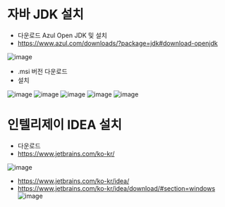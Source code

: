 # 자바 JDK 설치
- 다운로드 Azul Open JDK 및 설치
- https://www.azul.com/downloads/?package=jdk#download-openjdk

![image](https://user-images.githubusercontent.com/102650331/191964410-2306aa59-d80c-4311-a292-e3912f7d6177.png)

- .msi 버전 다운로드
- 설치

![image](https://user-images.githubusercontent.com/102650331/191964613-6c4d4949-baff-47ca-9ffc-ccf48641da81.png)
![image](https://user-images.githubusercontent.com/102650331/191964688-5fa2d49e-d7ba-49db-8f4b-e6d8bfc66aad.png)
![image](https://user-images.githubusercontent.com/102650331/191964724-db8f6bc0-c2a5-49ec-a49b-8bade869f0b5.png)
![image](https://user-images.githubusercontent.com/102650331/191964753-9a947d89-bd7a-49db-b4aa-8e3b4619a448.png)
![image](https://user-images.githubusercontent.com/102650331/191964794-aed349c1-1c81-4019-9f60-fd3ef0f3a0bc.png)


# 인텔리제이 IDEA 설치
- 다운로드
- https://www.jetbrains.com/ko-kr/

![image](https://user-images.githubusercontent.com/102650331/191965454-b3461778-d122-4adc-8b27-d105d3fdc7c0.png)

- https://www.jetbrains.com/ko-kr/idea/
- https://www.jetbrains.com/ko-kr/idea/download/#section=windows
![image](https://user-images.githubusercontent.com/102650331/191965649-48acde29-eeb7-480e-a5cc-71e14b94c074.png)


